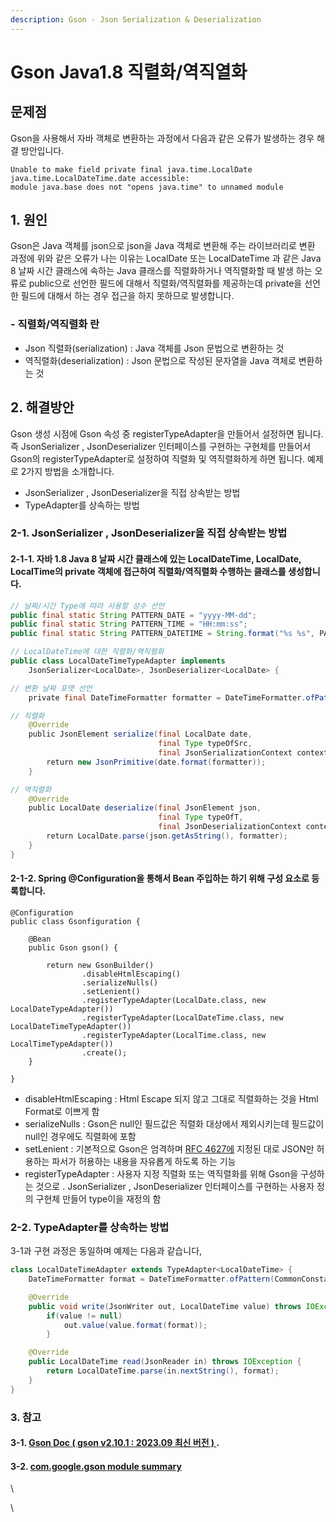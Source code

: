 ```yaml
---
description: Gson - Json Serialization & Deserialization
---
```


# Gson Java1.8 직렬화/역직열화

## 문제점

Gson을 사용해서 자바 객체로 변환하는 과정에서 다음과 같은 오류가 발생하는 경우 해결 방안입니다.

```
Unable to make field private final java.time.LocalDate java.time.LocalDateTime.date accessible: 
module java.base does not "opens java.time" to unnamed module
```

## **1. 원인**

Gson은 Java 객체를 json으로 json을 Java 객체로 변환해 주는 라이브러리로 변환 과정에 위와 같은 오류가 나는 이유는 LocalDate 또는 LocalDateTime 과 같은 Java 8 날짜 시간 클래스에 속하는 Java 클래스를 직렬화하거나 역직렬화할 때 발생 하는 오류로 public으로 선언한 필드에 대해서 직렬화/역직렬화를 제공하는데 private을 선언한 필드에 대해서 하는 경우 접근을 하지 못하므로 발생합니다.

### **- 직렬화/역직렬화 란** &#x20;

* Json 직렬화(serialization) : Java 객체를 Json 문법으로 변환하는 것&#x20;
* 역직렬화(deserialization) : Json 문법으로 작성된 문자열을 Java 객체로 변환하는 것

## **2. 해결방안**

Gson 생성 시점에 Gson 속성 중 registerTypeAdapter을 만들어서 설정하면 됩니다. 즉 JsonSerializer , JsonDeserializer  인터페이스를 구현하는  구현체를 만들어서 Gson의 registerTypeAdapter로 설정하여 직렬화 및 역직렬화하게 하면 됩니다. 예제로 2가지 방법을 소개합니다.

* &#x20;JsonSerializer , JsonDeserializer을 직접 상속받는 방법&#x20;
* &#x20;TypeAdapter를 상속하는 방법&#x20;

### 2-1. JsonSerializer , JsonDeserializer을 직접 상속받는 방법

#### 2-1-1. 자바 1.8 Java 8 날짜 시간 클래스에 있는 LocalDateTime, LocalDate, LocalTime의 private 객체에 접근하여 직렬화/역직렬화 수행하는 클래스를 생성합니다.&#x20;

```java
// 날짜/시간 Type에 따라 사용할 상수 선언 
public final static String PATTERN_DATE = "yyyy-MM-dd";
public final static String PATTERN_TIME = "HH:mm:ss";
public final static String PATTERN_DATETIME = String.format("%s %s", PATTERN_DATE, PATTERN_TIME);

// LocalDateTime에 대한 직렬화/역직렬화
public class LocalDateTimeTypeAdapter implements 
	JsonSerializer<LocalDate>, JsonDeserializer<LocalDate> {

// 변환 날짜 포맷 선언 
    private final DateTimeFormatter formatter = DateTimeFormatter.ofPattern(CommonConstant.PATTERN_DATETIME);

// 직렬화 
    @Override
    public JsonElement serialize(final LocalDate date,
    							 final Type typeOfSrc,
                                 final JsonSerializationContext context) {
        return new JsonPrimitive(date.format(formatter));
    }

// 역직렬화
    @Override
    public LocalDate deserialize(final JsonElement json, 
    							 final Type typeOfT,
                                 final JsonDeserializationContext context) throws JsonParseException {
        return LocalDate.parse(json.getAsString(), formatter);
    }
}
```

#### 2-1-2.  Spring @Configuration을 통해서 Bean 주입하는 하기 위해 구성 요소로 등록합니다.

```
@Configuration
public class Gsonfiguration {

    @Bean
    public Gson gson() {

        return new GsonBuilder()
                .disableHtmlEscaping()
                .serializeNulls()
                .setLenient()
                .registerTypeAdapter(LocalDate.class, new LocalDateTypeAdapter())
                .registerTypeAdapter(LocalDateTime.class, new LocalDateTimeTypeAdapter())
                .registerTypeAdapter(LocalTime.class, new LocalTimeTypeAdapter())
                .create();
    }

}
```

* disableHtmlEscaping : Html Escape 되지 않고 그대로 직렬화하는 것을 Html Format로 이쁘게 함&#x20;
* serializeNulls :  Gson은 null인 필드값은 직렬화 대상에서 제외시키는데 필드값이 null인 경우에도 직렬화에 포함
* setLenient : 기본적으로 Gson은 엄격하며 [RFC 4627에](http://www.ietf.org/rfc/rfc4627.txt) 지정된 대로 JSON만 허용하는 파서가 허용하는 내용을 자유롭게 하도록 하는 기능&#x20;
* registerTypeAdapter : 사용자 지정 직렬화 또는 역직렬화를 위해 Gson을 구성하는 것으로 . JsonSerializer , JsonDeserializer  인터페이스를 구현하는  사용자 정의 구현체 만들어  type이을 재정의 함

### 2-2.  TypeAdapter를 상속하는 방법&#x20;

3-1과 구현 과정은 동일하며 예제는 다음과 같습니다,

```java
class LocalDateTimeAdapter extends TypeAdapter<LocalDateTime> {
	DateTimeFormatter format = DateTimeFormatter.ofPattern(CommonConstant.PATTERN_DATETIME);

	@Override
	public void write(JsonWriter out, LocalDateTime value) throws IOException {
		if(value != null)
			out.value(value.format(format));
        }

	@Override
	public LocalDateTime read(JsonReader in) throws IOException {
		return LocalDateTime.parse(in.nextString(), format);
	}
}
```

### 3.  참고&#x20;

#### 3-1.  [Gson Doc  ( gson v2.10.1  : 2023.09 최신 버전 ) ](https://www.javadoc.io/doc/com.google.code.gson/gson/latest/com.google.gson/com/google/gson/GsonBuilder.html).

#### 3-2.  [com.google.gson module summary](https://www.javadoc.io/doc/com.google.code.gson/gson/latest/com.google.gson/module-summary.html)

\


\
